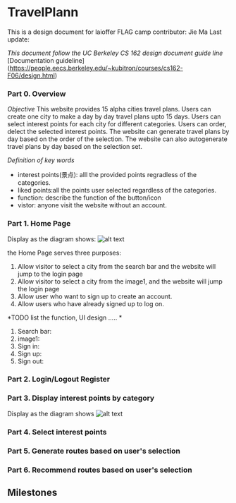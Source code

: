 # TravelPlann
This is a design document for laioffer FLAG camp
contributor: Jie Ma
Last update: 

*This document follow the UC Berkeley CS 162 design document guide line*
[Documentation guideline] 
(https://people.eecs.berkeley.edu/~kubitron/courses/cs162-F06/design.html) 



### Part 0. Overview 
*Objective*
This website provides 15 alpha cities travel plans.
Users can create one city to make a day by day travel plans upto 15 days. 
Users can select interest points for each city for different categories. 
Users can order, delect the selected interest points. The website can generate travel plans by day based on the order of the selection. 
The website can also autogenerate travel plans by day based on the selection set. 



*Definition of key words*
- interest points(景点): alll the provided points regradless of the categories. 
- liked points:all the points user selected regardless of the categories.
- function: describe the function of the button/icon
- vistor: anyone visit the website without an account. 

### Part 1. Home Page 
Display as the diagram shows:
![alt text](https://github.com/flagcamp-pegasus/TravelPlanner/blob/master/TravelPlannerHome.png)

the Home Page serves three purposes: 
1. Allow visitor to select a city from the search bar and the website will jump to the login page 
2. Allow visitor to select a city from the image1, and the website will jump the login page 
3. Allow user who want to sign up to create an account. 
4. Allow users who have already signed up to log on. 

*TODO list the function, UI design ..... *
1. Search bar: 
2. image1:
3. Sign in: 
4. Sign up:
5. Sign out: 

### Part 2. Login/Logout Register 

### Part 3. Display interest points by category
Display as the diagram shows
![alt text](https://github.com/flagcamp-pegasus/TravelPlanner/blob/master/TravelPlannCity1.png)

### Part 4. Select interest points  

### Part 5. Generate routes based on user's selection 

### Part 6. Recommend routes based on user's selection 

## Milestones


